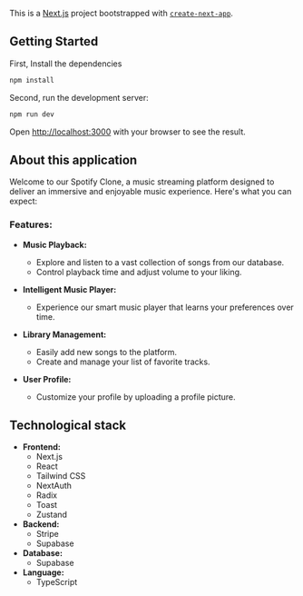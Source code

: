 This is a [Next.js](https://nextjs.org/) project bootstrapped with [`create-next-app`](https://github.com/vercel/next.js/tree/canary/packages/create-next-app).

## Getting Started

First, Install the dependencies

```bash
npm install
```

Second, run the development server:

```bash
npm run dev
```

Open [http://localhost:3000](http://localhost:3000) with your browser to see the result.

## About this application

Welcome to our Spotify Clone, a music streaming platform designed to deliver an immersive and enjoyable music experience. Here's what you can expect:

### Features:

- **Music Playback:**
  - Explore and listen to a vast collection of songs from our database.
  - Control playback time and adjust volume to your liking.

- **Intelligent Music Player:**
  - Experience our smart music player that learns your preferences over time.

- **Library Management:**
  - Easily add new songs to the platform.
  - Create and manage your list of favorite tracks.

- **User Profile:**
  - Customize your profile by uploading a profile picture.

## Technological stack
- **Frontend:**
  - Next.js
  - React
  - Tailwind CSS
  - NextAuth
  - Radix
  - Toast
  - Zustand
- **Backend:**
  - Stripe
  - Supabase
- **Database:**
  - Supabase
- **Language:**
  - TypeScript
